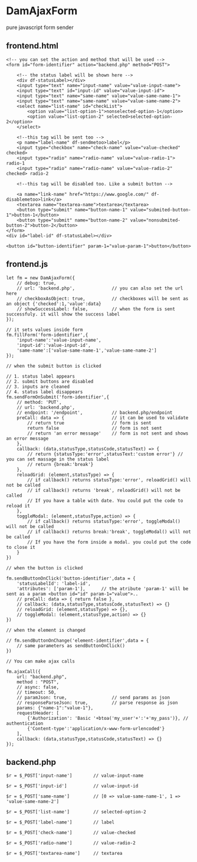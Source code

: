 # DamAjaxForm
pure javascript form sender

frontend.html
--------------------------------------------------------------------------------------------------------------

	<!-- you can set the action and method that will be used -->
	<form id="form-identifier" action="backend.php" method="POST">
		
		<!-- the status label will be shown here -->
		<div df-statusLabel></div>
		<input type="text" name="input-name" value="value-input-name">
		<input type="text" id="input-id" value="value-input-id">
		<input type="text" name="same-name" value="value-same-name-1">
		<input type="text" name="same-name" value="value-same-name-2">
		<select name="list-name" id="checkList">
			<option value="list-option-1">nonselected-option-1</option>
			<option value="list-option-2" selected>selected-option-2</option>
		</select>
		
		<!--this tag will be sent too -->
		<p name="label-name" df-sendmetoo>label</p>
		<input type="checkbox" name="check-name" value="value-checked" checked>
		<input type="radio" name="radio-name" value="value-radio-1"> radio-1
		<input type="radio" name="radio-name" value="value-radio-2" checked> radio-2
		
		<!--this tag will be disabled too. Like a submit button -->
		
		<a name="link-name" href="https://www.google.com/" df-disablemetoo>link</a>
		<textarea name="textarea-name">textarea</textarea>
		<button type="submit" name="button-name-1" value="submited-button-1">button-1</button>
		<button type="submit" name="button-name-2" value="nonsubmited-button-2">button-2</button>
	</form>
	<div id="label-id" df-statusLabel></div>
	
	<button id="button-identifier" param-1="value-param-1">button</button>

frontend.js
--------------------------------------------------------------------------------------------------------------

    let fm = new DamAjaxForm({
		// debug: true,
		// url: 'backend.php',				// you can also set the url here
		// checkboxAsObject: true,			// checkboxes will be sent as an object {'checked':1,'value':data}
		// showSuccessLabel: false,			// when the form is sent successfuly. it will show the success label 
	});

    // it sets values inside form
	fm.fillForm('form-identifier',{
		'input-name':'value-input-name',
		'input-id':'value-input-id',
		'same-name':['value-same-name-1','value-same-name-2']
	});

    // when the submit button is clicked

    // 1. status label appears
    // 2. submit buttons are disabled
    // 3. inputs are cleaned
    // 4. status label disappears
	fm.sendFormOnSubmit('form-identifier',{
		// method: 'PUT',
        // url: 'backend.php',
		// endpoint: '/endpoint',			// backend.php/endpoint
		preCall: data => {					// it can be used to validate
			// return true	 				// form is sent
			return false	 				// form is not sent
			// return 'an error message'	// form is not sent and shows an error message
		},
		callback: (data,statusType,statusCode,statusText) => {
			// return {statusType:'error',statusText:'custom error'} // you can set massage in the status label
			// return {break:'break'}
		},
		reloadGrid: (element,statusType) => {
			// if callback() returns statusType:'error', reloadGrid() will not be called
			// if callback() returns 'break', reloadGrid() will not be called
			// If you have a table with date. You could put the code to reload it
		},
		toggleModal: (element,statusType,action) => {
			// if callback() returns statusType:'error', toggleModal() will not be called
			// if callback() returns break:'break', toggleModal() will not be called
			// If you have the form inside a modal. you could put the code to close it
		}
	})
    
    // when the button is clicked

    fm.sendButtonOnClick('button-identifier',data = {
		'statusLabelId': 'label-id',
		'attributes': ['param-1'],		// the atribute 'param-1' will be sent as a param <button id="id" param-1="value">..
		// preCall: data => { return false },
		// callback: (data,statusType,statusCode,statusText) => {}
		// reloadGrid: (element,statusType) => {},
		// toggleModal: (element,statusType,action) => {}
	})

	// when the element is changed

	// fm.sendButtonOnChange('element-identifier',data = {
		// same parameters as sendButtonOnClick()
	})
	
	// You can make ajax calls 

	fm.ajaxCall({
		url: "backend.php",
		method : "POST",
		// async: false,
		// timeout: 50,
		// paramJson: true,					// send params as json
		// responseParseJson: true,			// parse response as json
		params: {"name-1":"value-1"},
		requestHeader: [
			{'Authorization': 'Basic '+btoa('my_user'+':'+'my_pass')}, // authentication
			{'Content-type':'application/x-www-form-urlencoded'}
		],
		callback: (data,statusType,statusCode,statusText) => {}
	});
	

backend.php
--------------------------------------------------------------------------------------------------------------

	$r = $_POST['input-name']        // value-input-name

	$r = $_POST['input-id']          // value-input-id

	$r = $_POST['same-name']         // [0 => value-same-name-1', 1 => 'value-same-name-2']

	$r = $_POST['list-name']         // selected-option-2

	$r = $_POST['label-name']        // label

	$r = $_POST['check-name']        // value-checked

	$r = $_POST['radio-name']        // value-radio-2

	$r = $_POST['textarea-name']     // textarea